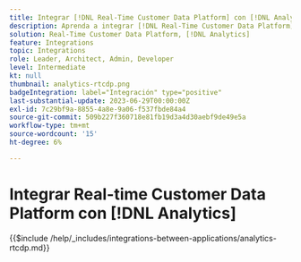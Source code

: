 ```yaml
---
title: Integrar [!DNL Real-Time Customer Data Platform] con [!DNL Analytics]
description: Aprenda a integrar [!DNL Real-Time Customer Data Platform] con [!DNL Analytics].
solution: Real-Time Customer Data Platform, [!DNL Analytics]
feature: Integrations
topic: Integrations
role: Leader, Architect, Admin, Developer
level: Intermediate
kt: null
thumbnail: analytics-rtcdp.png
badgeIntegration: label="Integración" type="positive"
last-substantial-update: 2023-06-29T00:00:00Z
exl-id: 7c29bf9a-8855-4a8e-9a06-f537fbde84a4
source-git-commit: 509b227f360718e81fb19d3a4d30aebf9de49e5a
workflow-type: tm+mt
source-wordcount: '15'
ht-degree: 6%

---
```


# Integrar Real-time Customer Data Platform con [!DNL Analytics]

{{$include /help/_includes/integrations-between-applications/analytics-rtcdp.md}}
